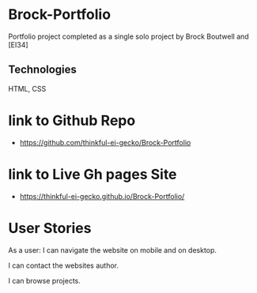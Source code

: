 # Brock-Portfolio

Portfolio project completed as a single solo project by Brock Boutwell and [EI34]

## Technologies

HTML, CSS

# link to Github Repo 
* https://github.com/thinkful-ei-gecko/Brock-Portfolio

# link to Live Gh pages Site 
* https://thinkful-ei-gecko.github.io/Brock-Portfolio/

# User Stories
As a user:
I can navigate the website on mobile and on desktop.

I can contact the websites author.

I can browse projects.


